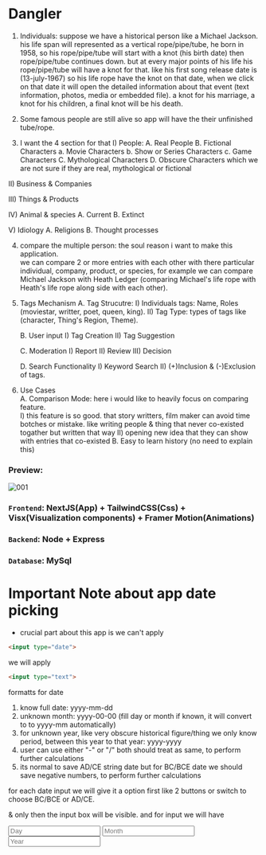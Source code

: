 # Dangler

1. Individuals: suppose we have a historical person like a Michael Jackson. his life span will represented as a vertical rope/pipe/tube, he born in 1958, so his rope/pipe/tube will start with a knot (his birth date) then rope/pipe/tube continues down. but at every major points of his life his rope/pipe/tube will have a knot for that. like his first song release date is (13-july-1967) so his life rope have the knot on that date, when we click on that date it will open the detailed information about that event (text information, photos, media or embedded file). a knot for his marriage, a knot for his children, a final knot will be his death.

2. Some famous people are still alive so app will have the their unfinished tube/rope.

3. I want the 4 section for that
I) People: 
	A. Real People
	B. Fictional Characters
		a. Movie Characters
		b. Show or Series Characters
		c. Game Characters
	C. Mythological Characters
	D. Obscure Characters which we are not sure if they are real, mythological or fictional

II) Business & Companies

III) Things & Products

IV) Animal & species
	A. Current
	B. Extinct

V) Idiology
	A. Religions
	B. Thought processes


4. compare the multiple person: 
the soul reason i want to make this application.  
we can compare 2 or more entries with each other with there particular individual, company, product, or species, for example
we can compare Michael Jackson with Heath Ledger (comparing Michael's life rope with Heath's life rope along side with each other).  

5. Tags Mechanism
   A. Tag Strucutre:
	I) Individuals tags: Name, Roles (moviestar, writter, poet, queen, king).
	II) Tag Type: types of tags like (character, Thing's Region, Theme).
	
	B. User input
	I) Tag Creation
	II) Tag Suggestion

	C. Moderation
	I) Report 
	II) Review
	III) Decision

	D. Search Functionality
	I) Keyword Search
	II) (+)Inclusion & (-)Exclusion of tags.  

6. Use Cases  
	A. Comparison Mode: here i would like to heavily focus on comparing feature.    
	I) this feature is so good. that story writters, film maker can avoid time botches or mistake. like writing people & thing that never co-existed togather but written that way
	II) opening new idea that they can show with entries that co-existed
	B. Easy to learn history (no need to explain this)

### Preview:  
![001](../Dangler/Z_Images/001.png)  

### `Frontend`: NextJS(App) + TailwindCSS(Css) + Visx(Visualization components) + Framer Motion(Animations)  
### `Backend`: Node + Express  
### `Database`: MySql  


# Important Note about app date picking
- crucial part about this app is we can't apply 
```html
<input type="date">
```  
we will apply  
```html
<input type="text">
```  
formatts for date
1. know full date: yyyy-mm-dd
2. unknown month: yyyy-00-00 (fill day or month if known, it will convert to to yyyy-mm automatically)
3. for unknown year, like very obscure historical figure/thing we only know period, between this year to that year: yyyy-yyyy
4. user can use either "-" or "/" both should treat as same, to perform further calculations
5. its normal to save AD/CE string date but for BC/BCE date we should save negative numbers, to perform further calculations


for each date input we will give it a option first like 2 buttons or switch to choose BC/BCE or AD/CE.

& only then the input box will be visible.
and for input we will have 

<input type="number" placeholder="Day">   <!-- setting range between 0-28/29/30/31 based on year & month. for feb it should be only 28 s limit, if leap 29. and 30 & 31 for those dedicated months-->
<input type="number" placeholder="Month">   <!-- limits only 1 to 12 -->
<input type="number" placeholder="Year">   <!-- for BCE/BC auto negative number / for AD/CE current is roof limit -->